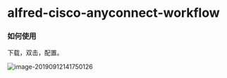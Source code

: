 # alfred-cisco-anyconnect-workflow



###  如何使用

下载，双击，配置。

![image-20190912141750126](https://tva1.sinaimg.cn/large/006y8mN6gy1g6wpl4pt68j313a0rwh1q.jpg)


